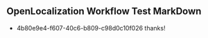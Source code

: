 ## OpenLocalization Workflow Test MarkDown
* 4b80e9e4-f607-40c6-b809-c98d0c10f026 
thanks!<!--HONumber=Mar16_HO3-->
